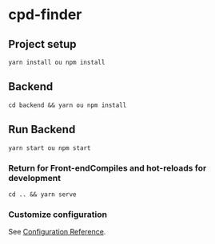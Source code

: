 # cpd-finder

## Project setup
```
yarn install ou npm install
```

## Backend
```
cd backend && yarn ou npm install
```

## Run Backend
```
yarn start ou npm start
```

### Return for Front-endCompiles and hot-reloads for development
```
cd .. && yarn serve
```

### Customize configuration
See [Configuration Reference](https://cli.vuejs.org/config/).
